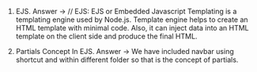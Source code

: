 1. EJS.
Answer -> 
// EJS: EJS or Embedded Javascript Templating is a templating engine used by Node.js. Template engine helps to create an HTML template with minimal code. Also, it can inject data into an HTML template on the client side and produce the final HTML.

2. Partials Concept In EJS.
Answer -> We have included navbar using shortcut and within different folder so that is the concept of partials.

